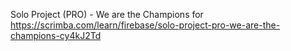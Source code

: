 Solo Project (PRO) - We are the Champions for https://scrimba.com/learn/firebase/solo-project-pro-we-are-the-champions-cy4kJ2Td
